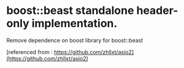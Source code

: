 # boost::beast standalone header-only implementation.

Remove dependence on boost library for boost::beast

[referenced from : https://github.com/zhllxt/asio2](https://github.com/zhllxt/asio2)
